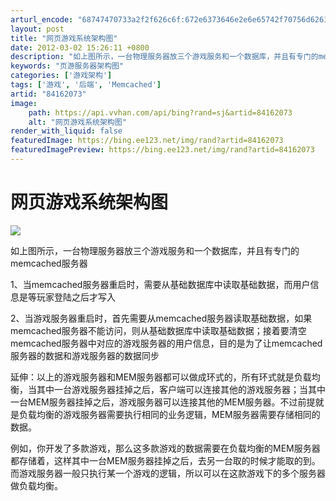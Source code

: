 ```yaml
---
arturl_encode: "68747470733a2f2f626c6f:672e6373646e2e6e65742f70756d6261613531323033383839:2f61727469636c652f64657461696c732f3834313632303733"
layout: post
title: "网页游戏系统架构图"
date: 2012-03-02 15:26:11 +0800
description: "如上图所示，一台物理服务器放三个游戏服务和一个数据库，并且有专门的memcached服务器1、当me"
keywords: "页游服务器架构图"
categories: ['游戏架构']
tags: ['游戏', '后端', 'Memcached']
artid: "84162073"
image:
    path: https://api.vvhan.com/api/bing?rand=sj&artid=84162073
    alt: "网页游戏系统架构图"
render_with_liquid: false
featuredImage: https://bing.ee123.net/img/rand?artid=84162073
featuredImagePreview: https://bing.ee123.net/img/rand?artid=84162073
---
```


# 网页游戏系统架构图

![](https://i-blog.csdnimg.cn/blog_migrate/044a294bf9f91b937b5bdbf702bf5c37.jpeg)

如上图所示，一台物理服务器放三个游戏服务和一个数据库，并且有专门的memcached服务器

1、当memcached服务器重启时，需要从基础数据库中读取基础数据，而用户信息是等玩家登陆之后才写入

2、当游戏服务器重启时，首先需要从memcached服务器读取基础数据，如果memcached服务器不能访问，则从基础数据库中读取基础数据；接着要清空memcached服务器中对应的游戏服务器的用户信息，目的是为了让memcached服务器的数据和游戏服务器的数据同步

延伸：以上的游戏服务器和MEM服务器都可以做成环式的，所有环式就是负载均衡，当其中一台游戏服务器挂掉之后，客户端可以连接其他的游戏服务器；当其中一台MEM服务器挂掉之后，游戏服务器可以连接其他的MEM服务器。不过前提就是负载均衡的游戏服务器需要执行相同的业务逻辑，MEM服务器需要存储相同的数据。

例如，你开发了多款游戏，那么这多款游戏的数据需要在负载均衡的MEM服务器都存储着，这样其中一台MEM服务器挂掉之后，去另一台取的时候才能取的到。而游戏服务器一般只执行某一个游戏的逻辑，所以可以在这款游戏下的多个服务器做负载均衡。
